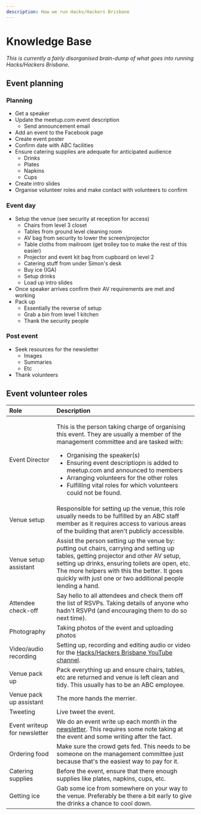 ```yaml
---
description: How we run Hacks/Hackers Brisbane
---
```


# Knowledge Base

_This is currently a fairly disorganised brain-dump of what goes into running Hacks/Hackers Brisbane._

## Event planning

### Planning

* Get a speaker
* Update the meetup.com event description
  * Send announcement email
* Add an event to the Facebook page 
* Create event poster
* Confirm date with ABC facilities
* Ensure catering supplies are adequate for anticipated audience
  * Drinks
  * Plates
  * Napkins
  * Cups
* Create intro slides
* Organise volunteer roles and make contact with volunteers to confirm

### Event day

* Setup the venue \(see security at reception for access\)
  * Chairs from level 3 closet
  * Tables from ground level cleaning room
  * AV bag from security to lower the screen/projector
  * Table cloths from mailroom \(get trolley too to make the rest of this easier\)
  * Projector and event kit bag from cupboard on level 2
  * Catering stuff from under Simon's desk
  * Buy ice \(IGA\)
  * Setup drinks
  * Load up intro slides
* Once speaker arrives confirm their AV requirements are met and working
* Pack up
  * Essentially the reverse of setup
  * Grab a bin from level 1 kitchen
  * Thank the security people

### Post event

* Seek resources for the newsletter
  * Images
  * Summaries
  * Etc
* Thank volunteers 

## Event volunteer roles

<table>
  <thead>
    <tr>
      <th style="text-align:left">Role</th>
      <th style="text-align:left">Description</th>
    </tr>
  </thead>
  <tbody>
    <tr>
      <td style="text-align:left">Event Director</td>
      <td style="text-align:left">
        <p>This is the person taking charge of organising this event. They are usually
          a member of the management committee and are tasked with:</p>
        <ul>
          <li>Organising the speaker(s)</li>
          <li>Ensuring event descriptiopn is added to meetup.com and announced to members</li>
          <li>Arranging volunteers for the other roles</li>
          <li>Fulfilling vital roles for which volunteers could not be found.</li>
        </ul>
      </td>
    </tr>
    <tr>
      <td style="text-align:left">Venue setup</td>
      <td style="text-align:left">Responsible for setting up the venue, this role usually needs to be fulfilled
        by an ABC staff member as it requires access to various areas of the building
        that aren&apos;t publicly accessible.</td>
    </tr>
    <tr>
      <td style="text-align:left">Venue setup assistant</td>
      <td style="text-align:left">Assist the person setting up the venue by: putting out chairs, carrying
        and setting up tables, getting projector and other AV setup, setting up
        drinks, ensuring toilets are open, etc. The more helpers with this the
        better. It goes quickly with just one or two additional people lending
        a hand.</td>
    </tr>
    <tr>
      <td style="text-align:left">Attendee check-off</td>
      <td style="text-align:left">Say hello to all attendees and check them off the list of RSVPs. Taking
        details of anyone who hadn&apos;t RSVPd (and encouraging them to do so
        next time).</td>
    </tr>
    <tr>
      <td style="text-align:left">Photography</td>
      <td style="text-align:left">Taking photos of the event and uploading photos</td>
    </tr>
    <tr>
      <td style="text-align:left">Video/audio recording</td>
      <td style="text-align:left">Setting up, recording and editing audio or video for the <a href="https://www.youtube.com/channel/UCMfWz1-TQrErri9kgMUynqw">Hacks/Hackers Brisbane YouTube channel</a>.</td>
    </tr>
    <tr>
      <td style="text-align:left">Venue pack up</td>
      <td style="text-align:left">Pack everything up and ensure chairs, tables, etc are returned and venue
        is left clean and tidy. This usually has to be an ABC employee.</td>
    </tr>
    <tr>
      <td style="text-align:left">Venue pack up assistant</td>
      <td style="text-align:left">The more hands the merrier.</td>
    </tr>
    <tr>
      <td style="text-align:left">Tweeting</td>
      <td style="text-align:left">Live tweet the event.</td>
    </tr>
    <tr>
      <td style="text-align:left">Event writeup for newsletter</td>
      <td style="text-align:left">We do an event write up each month in the <a href="https://us20.campaign-archive.com/home/?u=b159620fe75ddd72734247f92&amp;id=298dc804d1">newsletter</a>.
        This requires some note taking at the event and some writing after the
        fact.</td>
    </tr>
    <tr>
      <td style="text-align:left">Ordering food</td>
      <td style="text-align:left">Make sure the crowd gets fed. This needs to be someone on the management
        committee just because that&apos;s the easiest way to pay for it.</td>
    </tr>
    <tr>
      <td style="text-align:left">Catering supplies</td>
      <td style="text-align:left">Before the event, ensure that there enough supplies like plates, napkins,
        cups, etc.</td>
    </tr>
    <tr>
      <td style="text-align:left">Getting ice</td>
      <td style="text-align:left">Gab some ice from somewhere on your way to the venue. Preferably be there
        a bit early to give the drinks a chance to cool down.</td>
    </tr>
  </tbody>
</table>



